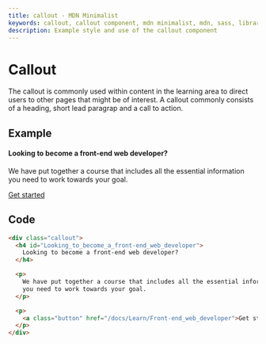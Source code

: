 ```yaml
---
title: callout - MDN Minimalist
keywords: callout, callout component, mdn minimalist, mdn, sass, library
description: Example style and use of the callout component
---
```


# Callout

The callout is commonly used within content in the learning area to direct users to other pages that might be of interest.
A callout commonly consists of a heading, short lead paragrap and a call to action.

## Example

<div class="callout">
<h4 id="Looking_to_become_a_front-end_web_developer">Looking to become a front-end web developer?</h4>
<p>We have put together a course that includes all the essential information you need to work towards your goal.</p>
<p><a class="button" href="/docs/Learn/Front-end_web_developer">Get started</a></p>
</div>

## Code

```html
<div class="callout">
  <h4 id="Looking_to_become_a_front-end_web_developer">
    Looking to become a front-end web developer?
  </h4>

  <p>
    We have put together a course that includes all the essential information
    you need to work towards your goal.
  </p>

  <p>
    <a class="button" href="/docs/Learn/Front-end_web_developer">Get started</a>
  </p>
</div>
```
